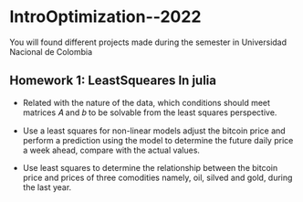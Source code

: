 # IntroOptimization--2022
You will found different projects made during the semester in Universidad Nacional de Colombia

## Homework 1: LeastSqueares In julia

* Related with the nature of the data, which conditions should meet matrices  𝐴  and  𝑏  to be solvable from the least squares perspective.

* Use a least squares for non-linear models adjust the bitcoin price and perform a prediction using the model to determine the future daily price a week ahead, compare with the actual values.

* Use least squares to determine the relationship between the bitcoin price and prices of three comodities namely, oil, silved and gold, during the last year.

